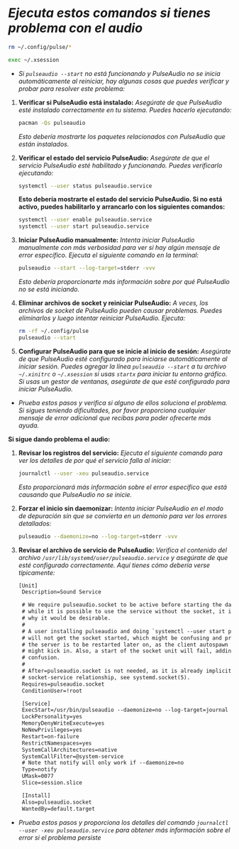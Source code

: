 <!-- Autor: Daniel Benjamin Perez Morales -->
<!-- GitHub: https://github.com/DanielPerezMoralesDev13 -->
<!-- Correo electrónico: danielperezdev@proton.me -->

# ***Ejecuta estos comandos si tienes problema con el audio***

```bash
rm ~/.config/pulse/*
```

```bash
exec ~/.xsession
```

- *Si `pulseaudio --start` no está funcionando y PulseAudio no se inicia automáticamente al reiniciar, hay algunas cosas que puedes verificar y probar para resolver este problema:*

1. **Verificar si PulseAudio está instalado:** *Asegúrate de que PulseAudio esté instalado correctamente en tu sistema. Puedes hacerlo ejecutando:*

   ```bash
   pacman -Qs pulseaudio
   ```

   *Esto debería mostrarte los paquetes relacionados con PulseAudio que están instalados.*

2. **Verificar el estado del servicio PulseAudio:** *Asegúrate de que el servicio PulseAudio esté habilitado y funcionando. Puedes verificarlo ejecutando:*

   ```bash
   systemctl --user status pulseaudio.service
   ```

   **Esto debería mostrarte el estado del servicio PulseAudio. Si no está activo, puedes habilitarlo y arrancarlo con los siguientes comandos:**

   ```bash
   systemctl --user enable pulseaudio.service
   systemctl --user start pulseaudio.service
   ```

3. **Iniciar PulseAudio manualmente:** *Intenta iniciar PulseAudio manualmente con más verbosidad para ver si hay algún mensaje de error específico. Ejecuta el siguiente comando en la terminal:*

   ```bash
   pulseaudio --start --log-target=stderr -vvv
   ```

   *Esto debería proporcionarte más información sobre por qué PulseAudio no se está iniciando.*

4. **Eliminar archivos de socket y reiniciar PulseAudio:** *A veces, los archivos de socket de PulseAudio pueden causar problemas. Puedes eliminarlos y luego intentar reiniciar PulseAudio. Ejecuta:*

   ```bash
   rm -rf ~/.config/pulse
   pulseaudio --start
   ```

5. **Configurar PulseAudio para que se inicie al inicio de sesión:** *Asegúrate de que PulseAudio esté configurado para iniciarse automáticamente al iniciar sesión. Puedes agregar la línea `pulseaudio --start` a tu archivo `~/.xinitrc` o `~/.xsession` si usas `startx` para iniciar tu entorno gráfico. Si usas un gestor de ventanas, asegúrate de que esté configurado para iniciar PulseAudio.*

- *Prueba estos pasos y verifica si alguno de ellos soluciona el problema. Si sigues teniendo dificultades, por favor proporciona cualquier mensaje de error adicional que recibas para poder ofrecerte más ayuda.*

**Si sigue dando problema el audio:**

1. **Revisar los registros del servicio:** *Ejecuta el siguiente comando para ver los detalles de por qué el servicio falla al iniciar:*

   ```bash
   journalctl --user -xeu pulseaudio.service
   ```

   *Esto proporcionará más información sobre el error específico que está causando que PulseAudio no se inicie.*

2. **Forzar el inicio sin daemonizar:** *Intenta iniciar PulseAudio en el modo de depuración sin que se convierta en un demonio para ver los errores detallados:*

   ```bash
   pulseaudio --daemonize=no --log-target=stderr -vvv
   ```

3. **Revisar el archivo de servicio de PulseAudio:** *Verifica el contenido del archivo `/usr/lib/systemd/user/pulseaudio.service` y asegúrate de que esté configurado correctamente. Aquí tienes cómo debería verse típicamente:*

   ```txt
   [Unit]
    Description=Sound Service

    # We require pulseaudio.socket to be active before starting the daemon, because
    # while it is possible to use the service without the socket, it is not clear
    # why it would be desirable.
    #
    # A user installing pulseaudio and doing `systemctl --user start pulseaudio`
    # will not get the socket started, which might be confusing and problematic if
    # the server is to be restarted later on, as the client autospawn feature
    # might kick in. Also, a start of the socket unit will fail, adding to the
    # confusion.
    #
    # After=pulseaudio.socket is not needed, as it is already implicit in the
    # socket-service relationship, see systemd.socket(5).
    Requires=pulseaudio.socket
    ConditionUser=!root

    [Service]
    ExecStart=/usr/bin/pulseaudio --daemonize=no --log-target=journal
    LockPersonality=yes
    MemoryDenyWriteExecute=yes
    NoNewPrivileges=yes
    Restart=on-failure
    RestrictNamespaces=yes
    SystemCallArchitectures=native
    SystemCallFilter=@system-service
    # Note that notify will only work if --daemonize=no
    Type=notify
    UMask=0077
    Slice=session.slice

    [Install]
    Also=pulseaudio.socket
    WantedBy=default.target
   ```

- *Prueba estos pasos y proporciona los detalles del comando `journalctl --user -xeu pulseaudio.service` para obtener más información sobre el error si el problema persiste*
